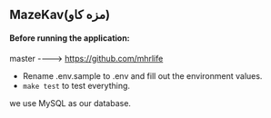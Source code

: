 ## MazeKav(مزه کاو)

#### Before running the application:

master ----> https://github.com/mhrlife

- Rename .env.sample to .env and fill out the environment values.
- `make test` to test everything.

we use MySQL as our database.